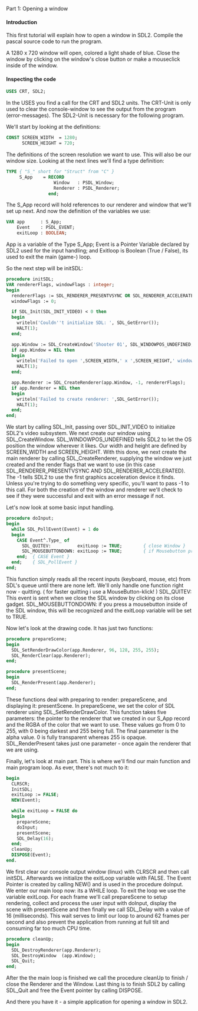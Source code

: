 Part 1: Opening a window

#### Introduction

This first tutorial will explain how to open a window in SDL2. 
Compile the pascal source code to run the program.

A 1280 x 720 window will open, colored a light shade of blue. 
Close the window by clicking on the window's close button or make a mouseclick inside of the window.

#### Inspecting the code
```pascal
USES CRT, SDL2;
```
In the USES you find a call for the CRT and SDL2 units. The CRT-Unit is only used to clear the console-window to see the output from the program 
(error-messages). The SDL2-Unit is necessary for the following program.

We'll start by looking at the definitions:

```pascal
CONST SCREEN_WIDTH  = 1280;
      SCREEN_HEIGHT = 720;
```

The definitions of the screen resolution we want to use. This will also be our window size. 
Looking at the next lines we'll find a type definition:

```pascal
TYPE { "S_" short for "Struct" from "C" }
     S_App    = RECORD
                  Window   : PSDL_Window;
                  Renderer : PSDL_Renderer;
                end;
```

The S_App record will hold references to our renderer and window that we'll set up next. 
And now the definition of the variables we use:

```pascal
VAR app      : S_App;
    Event    : PSDL_EVENT;
    exitLoop : BOOLEAN;
```

App is a variable of the Type S_App;
Event is a Pointer Variable declared by SDL2 used for the input handling;
and Exitloop is Boolean (True / False), its used to exit the main (game-) loop. 

So the next step will be initSDL:

```pascal
procedure initSDL;
VAR rendererFlags, windowFlags : integer;
begin
  rendererFlags := SDL_RENDERER_PRESENTVSYNC OR SDL_RENDERER_ACCELERATED;
  windowFlags := 0;

  if SDL_Init(SDL_INIT_VIDEO) < 0 then
  begin
    writeln('Couldn''t initialize SDL: ', SDL_GetError());
    HALT(1);
  end;

  app.Window := SDL_CreateWindow('Shooter 01', SDL_WINDOWPOS_UNDEFINED, SDL_WINDOWPOS_UNDEFINED, SCREEN_WIDTH, SCREEN_HEIGHT, windowFlags);
  if app.Window = NIL then
  begin
    writeln('Failed to open ',SCREEN_WIDTH,' x ',SCREEN_HEIGHT,' window: ',SDL_GetError());
    HALT(1);
  end;

  app.Renderer := SDL_CreateRenderer(app.Window, -1, rendererFlags);
  if app.Renderer = NIL then
  begin
    writeln('Failed to create renderer: ',SDL_GetError());
    HALT(1);
  end;
end;
```

We start by calling SDL_Init, passing over SDL_INIT_VIDEO to initialize SDL2's video subsystem.
We next create our window using SDL_CreateWindow.  SDL_WINDOWPOS_UNDEFINED tells SDL2 to let the OS position the window wherever it likes. 
Our width and height are defined by SCREEN_WIDTH and SCREEN_HEIGHT.  With this done, we next create the main renderer by calling SDL_CreateRenderer,  supplying the window we just created and the render flags that we want to use (in this case SDL_RENDERER_PRESENTVSYNC 
AND SDL_RENDERER_ACCELERATED). 
The -1 tells SDL2 to use the first graphics acceleration device it finds. Unless you're trying to do something very specific, you'll want to pass -1 to this call. 
For both the creation of the window and renderer we'll check to see if they were successful and exit with an error message if not.

Let's now look at some basic input handling.

```pascal
procedure doInput;
begin
  while SDL_PollEvent(Event) = 1 do
  begin
    CASE Event^.Type_ of
      SDL_QUITEV:          exitLoop := TRUE;        { close Window }
      SDL_MOUSEBUTTONDOWN: exitLoop := TRUE;        { if Mousebutton pressed }
    end;  { CASE Event }
  end;    { SDL_PollEvent }
end;
```

This function simply reads all the recent inputs (keyboard, mouse, etc) from SDL's queue until there are none left. 
We'll only handle one function right now - quitting. ( for faster quitting i use a MouseButton-klick! ) 
SDL_QUITEV: This event is sent when we close the SDL window by clicking on its close gadget.
SDL_MOUSEBUTTONDOWN: if you press a mousebutton inside of the SDL window, this will be recognized and the exitLoop variable will be set to TRUE.

Now let's look at the drawing code. It has just two functions:

```pascal
procedure prepareScene;
begin
  SDL_SetRenderDrawColor(app.Renderer, 96, 128, 255, 255);
  SDL_RenderClear(app.Renderer);
end;

procedure presentScene;
begin
  SDL_RenderPresent(app.Renderer);
end;
```

These functions deal with preparing to render: prepareScene, and displaying it: presentScene. In prepareScene, we set the color of SDL renderer using SDL_SetRenderDrawColor.  This function takes five parameters: the pointer to the renderer that we created in our S_App record and the RGBA of the color that we want to use. These values go from 0 to 255, with 0 being darkest and 255 being full. The final parameter is the alpha value. 0 is fully transparent whereas 255 is opaque. SDL_RenderPresent takes just one parameter - once again the renderer that we are using.

Finally, let's look at main part. This is where we'll find our main function and main program loop. As ever, there's not much to it:

```pascal
begin
  CLRSCR;
  InitSDL;
  exitLoop := FALSE;
  NEW(Event);

  while exitLoop = FALSE do
  begin
    prepareScene;
    doInput;
    presentScene;
    SDL_Delay(16);
  end;
  cleanUp;
  DISPOSE(Event);
end.
```

We first clear our console output window (linux) with CLRSCR and then call initSDL.  Afterwards we initialize the exitLoop variable with FALSE. 
The Event Pointer is created by calling NEW() and is used in the procedure doInput.
We enter our main loop now: its a WHILE loop. To exit the loop we use the variable exitLoop. 
For each frame we'll call prepareScene to setup rendering, collect and process the user input with doInput, display the scene with presentScene and 
then finally we call SDL_Delay with a value of 16 (milliseconds). This wait serves to limit our loop to around 62 frames per second and also prevent the application from running at full tilt and consuming far too much CPU time.

```pascal
procedure cleanUp;
begin
  SDL_DestroyRenderer(app.Renderer);
  SDL_DestroyWindow  (app.Window);
  SDL_Quit;
end;
```

After the the main loop is finished we call the procedure cleanUp to finish / close the Renderer and the Window. 
Last thing is to finish SDL2 by calling SDL_Quit and free the Event pointer by calling DISPOSE.

And there you have it - a simple application for opening a window in SDL2.
